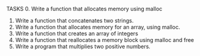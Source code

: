 TASKS
0. Write a function that allocates memory using malloc
1. Write a function that concatenates two strings.
2. Write a function that allocates memory for an array, using malloc.
3. Write a function that creates an array of integers
4. Write a function that reallocates a memory block using malloc and free
5. Write a program that multiplies two positive numbers.

